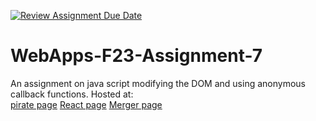 [![Review Assignment Due Date](https://classroom.github.com/assets/deadline-readme-button-24ddc0f5d75046c5622901739e7c5dd533143b0c8e959d652212380cedb1ea36.svg)](https://classroom.github.com/a/Kv-XePEp)
# WebApps-F23-Assignment-7
An assignment on java script modifying the DOM and using anonymous callback functions.
Hosted at: <br>
[pirate page](https://44-563-webapps-f23.github.io/44563-webapps-f23-assignment7-ArigelaRajesh/pirate.html)
[React page](https://44-563-webapps-f23.github.io/44563-webapps-f23-assignment7-ArigelaRajesh/react.html)
[Merger page](https://44-563-webapps-f23.github.io/44563-webapps-f23-assignment7-ArigelaRajesh/merger.html)
